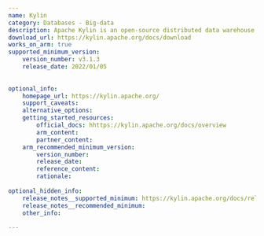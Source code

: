 ```yaml
---
name: Kylin
category: Databases - Big-data
description: Apache Kylin is an open-source distributed data warehouse for big data analytics. It provides OLAP (Online Analytical Processing) capabilities, enabling ultra-fast query performance on large datasets, and supports integration with Hadoop and Spark for efficient data processing.
download_url: https://kylin.apache.org/docs/download
works_on_arm: true
supported_minimum_version:
    version_number: v3.1.3
    release_date: 2022/01/05
 
 
optional_info:
    homepage_url: https://kylin.apache.org/
    support_caveats:
    alternative_options:
    getting_started_resources:
        official_docs: hhttps://kylin.apache.org/docs/overview
        arm_content:
        partner_content:
    arm_recommended_minimum_version:
        version_number:
        release_date:
        reference_content:
        rationale:
 
optional_hidden_info:
    release_notes__supported_minimum: https://kylin.apache.org/docs/release_notes.html#:~:text=on%20model%20saving-,%5BKYLIN%2D4864%5D%20%2D%20Support%20building%20and%20testing%20Kylin%20on%20ARM64%20architecture%20platform,-%5BKYLIN%2D4944%5D%20%2D%20Upgrade
    release_notes__recommended_minimum:
    other_info:
 
---
```

